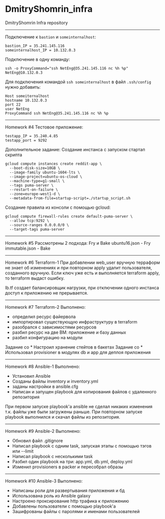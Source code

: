 # DmitryShomrin_infra
DmitryShomrin Infra repository
***
Подключение к `bastion` и `someinternalhost`: 
```
bastion_IP = 35.241.145.116
someinternalhost_IP = 10.132.0.3
```
Подключение в одну команду:
```
ssh -o ProxyCommand="ssh NetEng@35.241.145.116 nc %h %p" NetEng@10.132.0.3
```

Для подключения командой `ssh someinternalhost` в файл `.ssh/config` нужно добавить:
```
Host someiternalhost
hostname 10.132.0.3
port 22
user NetEng
ProxyCommand ssh NetEng@35.241.145.116 nc %h %p
```

***
Homework #4
Тестовое приложение:
```
testapp_IP = 35.240.4.85
testapp_port = 9292
```
Дополнительное задание:
Создание инстанса с запуском стартап скрипта
```
gcloud compute instances create reddit-app \
  --boot-disk-size=10GB \
  --image-family ubuntu-1604-lts \
  --image-project=ubuntu-os-cloud \
  --machine-type=g1-small \
  --tags puma-server \
  --restart-on-failure \
  --zone=europe-west1-d \
  --metadata-from-file=startup-script=./startup_script.sh
```
Создание правила из консоли с помощью gcloud:
```
gcloud compute firewall-rules create default-puma-server \
  --allow tcp:9292 \
  --source-ranges 0.0.0.0/0 \
  --target-tags puma-server
```
***
Homework #5
Рассмотрены 2 подхода: Fry и Bake
ubuntu16.json - Fry
immutable.json - Bake
***
Homework #6
Terraform-1
При добавлении web_user вручную терраформ не знает об изменениях и при повторном apply удалит пользователя, созданного вручную. Если ключ уже есть и выполняется terraform apply, то terraform выдаст ошибку.

lb.tf создает балансировщик нагрузки, при отключении одного инстанса доступ к приложению не прерывается.

***
Homework #7
Terraform-2
Выполнено:
 - определил ресурс файервола
 - импортировал существующую инфраструктуру в terraform
 - разобрался с зависимостями ресурсов
 - разбил ресурс на две ВМ: приложение и базу данных
 - разбил конфигурацию на модули


Задание со *
Настроил хранение стейтов в бакетах
Задание со *
Использовал provisioner в модулях db и app для деплоя приложения

***
Homework #8
Ansible-1
Выполнено:
 - Установил Ansible
 - Созданы файлы inventory и inventory.yml
 - заданы настройки в ansible.cfg
 - Написан и запущен playbook для копирования файлов с удаленного репозитория

 При первом запуске playbook'а ansible не сделал никаких изменения т.к. файлы уже были загружены раньше.
 При повторном запуске playbook выполнился и скачал файлы из репозитория.

 ***
 Homework #9
 Ansible-2
 Выполнено:
  - Обновил файл .gitignore
  - Написал playbook с одним task, запуская этапы с помощью тэгов или --limit
  - Написал playbook с несколькими task
  - Разбил один playbook на три: app.yml, db.yml, deploy.yml
  - Изменил provisioners в packer и пересобрал образы

  ***
  Homework #10
  Ansible-3
  Выполнено:
   - Написаны роли для развертывания приложения и бд
   - Использована роль из Ansible galaxy
   - Настроено проксирование http трафика к приложению
   - Добавлены пользователи с помощью playbook'а
   - Зашифрованы файлы с паролями и именами пользователей

